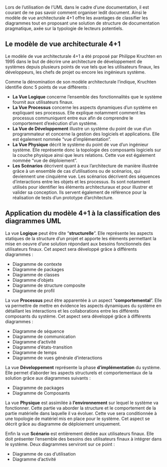 Lors de l’utilisation de l’UML dans le cadre d’une documentation, il est courant de ne pas savoir comment organiser ledit document. Ainsi le modèle de vue architecturale 4+1 offre les avantages de classifier les diagrammes tout en proposant une solution de structure de documentation pragmatique, axée sur la typologie de lecteurs potentiels.

## Le modèle de vue architecturale 4+1

Le modèle de vue architecturale 4+1 a été proposé par Philippe Kruchten en 1995 dans le but de décrire une architecture de développement de systèmes depuis plusieurs points de vue tels que les utilisateurs finaux, les développeurs, les chefs de projet ou encore les ingénieurs système.

Comme la dénomination de son modèle architecturale l’indique, Kruchten identifie donc 5 points de vue différents :

- **La Vue Logique** concerne l’ensemble des fonctionnalités que le système fournit aux utilisateurs finaux.
- **La Vue Processus** concerne les aspects dynamiques d’un système en expliquant ses processus. Elle explique notamment comment les processus communiquent entre eux afin de comprendre le comportement d’exécution d’un système.
- **La Vue de Développement** illustre un système du point de vue d’un programmateur et concerne la gestion des logiciels et applications. Elle est également nommée “vue d’implémentation”.
- **La Vue Physique** décrit le système du point de vue d’un ingénieur système. Elle représente donc la topologie des composants logiciels sur la couche physique ainsi que leurs relations. Cette vue est également nommée “vue de déploiement”.
- **Les Scénarios** décrivent quant à eux l’architecture de manière illustrée grâce à un ensemble de cas d’utilisations ou de scénarios, qui deviennent une cinquième vue. Les scénarios décrivent des séquences d’interactions entre les objets et les processus. Ils sont notamment utilisés pour identifier les éléments architecturaux et pour illustrer et valider sa conception. Ils servent également de référence pour la réalisation de tests d’un prototype d’architecture.

## Application du modèle 4+1 à la classification des diagrammes UML

La vue **Logique** peut être dite “**structurelle**”. Elle représente les aspects statiques de la structure d’un projet et apporte les éléments permettant la mise en oeuvre d’une solution répondant aux besoins fonctionnels des utilisateurs finaux. Cet aspect sera développé grâce à différents diagrammes : 

- Diagramme de contexte
- Diagramme de packages
- Diagramme de classes
- Diagramme d’objets
- Diagramme de structure composite
- Diagramme de profil

La vue **Processus** peut être apparentée à un aspect “**comportemental**”. Elle va permettre de mettre en évidence les aspects dynamiques du système en détaillant les interactions et les collaborations entre les différents composants du système. Cet aspect sera développé grâce à différents diagrammes : 

- Diagramme de séquence
- Diagramme de communication
- Diagramme d’activité
- Diagramme d’états-transition
- Diagramme de temps
- Diagramme de vues générale d’interactions

La vue **Développement** représente la phase **d’implémentation** du système. Elle permet d’aborder les aspects structurels et comportementaux de la solution grâce aux diagrammes suivants : 

- Diagramme de packages
- Diagramme de Composants

La vue **Physique** est assimilée à **l’environnement** sur lequel le système va fonctionner. Cette partie va aborder la structure et le comportement de la partie matérielle dans laquelle il va évoluer. Cette vue sera conditionnée à une topologie de matériel mis en place pour le système. Cet aspect se décrit grâce au diagramme de déploiement uniquement.

Enfin la vue **Scénario** est entièrement dédiée aux utilisateurs finaux. Elle doit présenter l’ensemble des besoins des utilisateurs finaux à intégrer dans le système. Deux diagrammes serviront sur ce point : 

- Diagramme de cas d’utilisation
- Diagramme d’activité